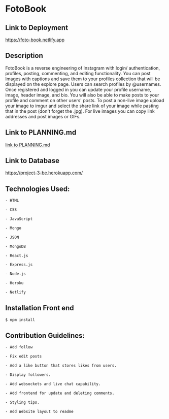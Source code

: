 # FotoBook

## Link to Deployment

https://foto-book.netlify.app

## Description

FotoBook is a reverse engineering of Instagram with login/ authentication, profiles, posting, commenting, and editing functionality. You can post Images with captions and save them to your profiles collection that will be displayed on the explore page. Users can search profiles by @usernames. Once registered and logged in you can update your profile username, image, header image, and bio. You will also be able to make posts to your profile and comment on other users' posts. To post a non-live image upload your image to imgur and select the share link of your image while pasting that in the post (don't forget the .jpg). For live images you can copy link addresses and post images or GIFs.

## Link to PLANNING.md

[link to PLANNING.md](planning.md)


## Link to Database

https://project-3-be.herokuapp.com/


## Technologies Used:

```bash
- HTML

- CSS

- JavaScript

- Mongo

- JSON

- MongoDB

- React.js

- Express.js

- Node.js

- Heroku 

- Netlify
```


## Installation Front end

```bash
$ npm install
```


## Contribution Guidelines:

```bash
- Add follow 

- Fix edit posts

- Add a like button that stores likes from users.

- Display followers.

- Add websockets and live chat capability.

- Add frontend for update and deleting comments.

- Styling tips.

- Add Website layout to readme
```

